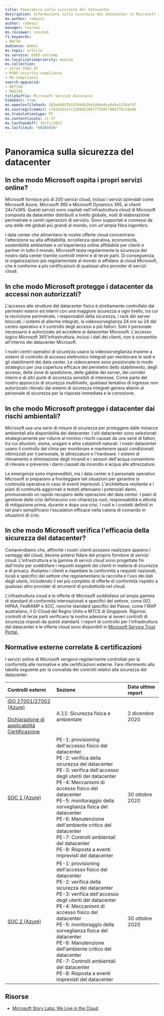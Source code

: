 ```yaml
---
title: Panoramica sulla sicurezza del datacenter
description: Informazioni sulla sicurezza dei datacenter in Microsoft 365
ms.author: robmazz
author: robmazz
manager: laurawi
ms.reviewer: sosstah
f1.keywords:
- NOCSH
audience: Admin
ms.topic: article
ms.service: O365-seccomp
ms.localizationpriority: medium
ms.collection:
- Strat_O365_IP
- M365-security-compliance
- MS-Compliance
search.appverid:
- MET150
- MOE150
titleSuffix: Microsoft Service Assurance
hideEdit: true
ms.openlocfilehash: 283eb6837032f44db29e1d64e8ce6a5e1236e747
ms.sourcegitcommit: cf424cb1e7c12048120977f294f780b776119a96
ms.translationtype: MT
ms.contentlocale: it-IT
ms.lasthandoff: 10/11/2021
ms.locfileid: "60265038"
---
```

# <a name="datacenter-security-overview"></a>Panoramica sulla sicurezza del datacenter

## <a name="how-does-microsoft-host-its-online-services"></a>In che modo Microsoft ospita i propri servizi online?

Microsoft fornisce più di 200 servizi cloud, inclusi i servizi aziendali come Microsoft Azure, Microsoft 365 e Microsoft Dynamics 365, ai clienti 24x7x365. Questi servizi sono ospitati nell'infrastruttura cloud di Microsoft composta da datacenter distribuiti a livello globale, nodi di elaborazione perimetrale e centri operazioni di servizio. Sono supportati e connessi da una delle reti globali più grandi al mondo, con un'ampia fibra ingombro.

I data center che alimentano le nostre offerte cloud concentrano l'attenzione su alta affidabilità, eccellenza operativa, economicità, sostenibilità ambientale e un'esperienza online affidabile per clienti e partner in tutto il mondo. Microsoft testa regolarmente la sicurezza del nostro data center tramite controlli interni e di terze parti. Di conseguenza, le organizzazioni più regolamentate al mondo si affidano al cloud Microsoft, che è conforme a più certificazioni di qualsiasi altro provider di servizi cloud.

## <a name="how-does-microsoft-protect-its-datacenters-from-unauthorized-access"></a>In che modo Microsoft protegge i datacenter da accessi non autorizzati?

L'accesso alle strutture del datacenter fisico è strettamente controllato dai perimetri esterni ed interni con una maggiore sicurezza a ogni livello, tra cui la recinzione perimetrale, i responsabili della sicurezza, i rack dei server bloccati, i sistemi di allarme integrati, la videosorveglianza 24 ore su 24 dal centro operativo e il controllo degli accessi a più fattori. Solo il personale necessario è autorizzato ad accedere ai datacenter Microsoft. L'accesso logico Microsoft 365'infrastruttura, inclusi i dati dei clienti, non è consentito all'interno dei datacenter Microsoft.

I nostri centri operativi di sicurezza usano la videosorveglianza insieme a sistemi di controllo di accesso elettronico integrati per monitorare le sedi e gli stabilimenti dei data center. Le videocamere sono posizionate in modo strategico per una copertura efficace del perimetro dello stabilimento, degli accessi, delle zone di spedizione, delle gabbie dei server, dei corridoi interni e di altri punti di sicurezza sensibili di interesse. Come parte del nostro approccio di sicurezza multilivello, qualsiasi tentativo di ingresso non autorizzato rilevato dai sistemi di sicurezza integrati genera allarmi al personale di sicurezza per la risposta immediata e la correzione.

## <a name="how-does-microsoft-protect-its-datacenters-from-environmental-hazards"></a>In che modo Microsoft protegge i datacenter dai rischi ambientali?

Microsoft usa una serie di misure di sicurezza per proteggere dalle minacce ambientali alla disponibilità dei datacenter. I siti datacenter sono selezionati strategicamente per ridurre al minimo i rischi causati da una serie di fattori, tra cui alluvioni, sisma, uragani e altre catastrofi naturali. I nostri datacenter usano il controllo del clima per monitorare e mantenere spazi condizionati ottimizzati per il personale, le attrezzature e l'hardware. I sistemi di rilevamento e eliminazione degli incendi e i sensori dell'acqua consentono di rilevare e prevenire i danni causati da incendio e acqua alle attrezzature.

Le emergenze sono imprevedibili, ma i data center e il personale operativo Microsoft si preparano a fronteggiare tali situazioni per garantire la continuità operativa in caso di eventi imprevisti. L'architettura resiliente e i piani di continuità aggiornati e testati attenuano i potenziali danni, promuovendo un rapido recupero delle operazioni del data center. I piani di gestione delle crisi definiscono con chiarezza ruoli, responsabilità e attività di mitigazione prima, durante e dopo una crisi. I ruoli e i contatti definiti in tali piani semplificano l'escalation efficace nella catena di comando in situazioni di crisi.

## <a name="how-does-microsoft-verify-the-effectiveness-of-datacenter-security"></a>In che modo Microsoft verifica l'efficacia della sicurezza del datacenter?

Comprendiamo che, affinché i nostri clienti possano realizzare appieno i vantaggi del cloud, devono potersi fidare del proprio fornitore di servizi cloud. L'infrastruttura e la gamma di servizi cloud sono progettate fin dall'inizio per soddisfare i requisiti esigenti dei clienti in materia di sicurezza e di privacy. Aiutiamo i clienti a rispettare la conformità a requisiti nazionali, locali e specifici del settore che regolamentano la raccolta e l'uso dei dati degli utenti, includendo il set più completo di offerte di conformità rispetto a qualsiasi altro provider di strumenti di produttività nel cloud.

L'infrastruttura cloud e le offerte di Microsoft soddisfano un'ampia gamma di standard di conformità internazionali e specifici del settore, come ISO, HIPAA, FedRAMP e SOC, nonché standard specifici del Paese, come l'IRAP australiano, il G-Cloud del Regno Unito e MTCS di Singapore. Rigorosi controlli di terze parti verificano la nostra adesione ai severi controlli di sicurezza imposti da questi standard. I report di controllo per l'infrastruttura del datacenter e le offerte cloud sono disponibili in [Microsoft Service Trust Portal.](https://servicetrust.microsoft.com/)

## <a name="related-external-regulations--certifications"></a>Normative esterne correlate & certificazioni

I servizi online di Microsoft vengono regolarmente controllati per la conformità alle normative e alle certificazioni esterne. Fare riferimento alla tabella seguente per la convalida dei controlli relativi alla sicurezza del datacenter.

| **Controlli esterni** | **Sezione** | **Data ultimo report** |
|:--------------------|:------------|:-----------------------|  
| [ISO 27001/27002 (Azure)](https://servicetrust.microsoft.com/ViewPage/MSComplianceGuideV3?command=Download&downloadType=Document&downloadId=e9116047-f327-430c-a83f-166b7e561ad6&tab=7027ead0-3d6b-11e9-b9e1-290b1eb4cdeb&docTab=7027ead0-3d6b-11e9-b9e1-290b1eb4cdeb_ISO_Reports) <br><br> [Dichiarazione di applicabilità](https://servicetrust.microsoft.com/ViewPage/MSComplianceGuideV3?command=Download&downloadType=Document&downloadId=00af6c3e-7f3e-4e0d-8b0e-79f45ef2cef1&tab=7027ead0-3d6b-11e9-b9e1-290b1eb4cdeb&docTab=7027ead0-3d6b-11e9-b9e1-290b1eb4cdeb_ISO_Reports) <br> [Certificazione](https://servicetrust.microsoft.com/ViewPage/MSComplianceGuideV3?command=Download&downloadType=Document&downloadId=d7af5304-3a31-40e6-9abb-e26352305d41&tab=7027ead0-3d6b-11e9-b9e1-290b1eb4cdeb&docTab=7027ead0-3d6b-11e9-b9e1-290b1eb4cdeb_ISO_Reports) | A.11: Sicurezza fisica e ambientale | 2 dicembre 2020 |
| [SOC 1 (Azure)](https://servicetrust.microsoft.com/ViewPage/MSComplianceGuideV3?command=Download&downloadType=Document&downloadId=66043614-5628-4e26-83be-057eb3bb026c&tab=7027ead0-3d6b-11e9-b9e1-290b1eb4cdeb&docTab=7027ead0-3d6b-11e9-b9e1-290b1eb4cdeb_SOC_%2F_SSAE_16_Reports) | PE-1: provisioning dell'accesso fisico del datacenter <br> PE-2: verifica della sicurezza del datacenter <br> PE-3: verifica dell'accesso degli utenti del datacenter <br> PE-4: Meccanismi di accesso fisico del datacenter <br> PE-5: monitoraggio della sorveglianza fisica del datacenter <br> PE-6: Manutenzione dell'ambiente critico del datacenter <br> PE-7: Controlli ambientali del datacenter <br> PE-8: Risposta a eventi imprevisti del datacenter | 30 ottobre 2020 |
| [SOC 2 (Azure)](https://servicetrust.microsoft.com/ViewPage/MSComplianceGuideV3?command=Download&downloadType=Document&downloadId=ce5bfbea-3514-40ae-a8a6-3617106a0b56&tab=7027ead0-3d6b-11e9-b9e1-290b1eb4cdeb&docTab=7027ead0-3d6b-11e9-b9e1-290b1eb4cdeb_SOC_%2F_SSAE_16_Reports) | PE-1: provisioning dell'accesso fisico del datacenter <br> PE-2: verifica della sicurezza del datacenter <br> PE-3: verifica dell'accesso degli utenti del datacenter <br> PE-4: Meccanismi di accesso fisico del datacenter <br> PE-5: monitoraggio della sorveglianza fisica del datacenter <br> PE-6: Manutenzione dell'ambiente critico del datacenter <br> PE-7: Controlli ambientali del datacenter <br> PE-8: Risposta a eventi imprevisti del datacenter | 30 ottobre 2020 |

## <a name="resources"></a>Risorse

- [Microsoft Story Labs: We Live in the Cloud](https://news.microsoft.com/stories/microsoft-datacenter-tour/)